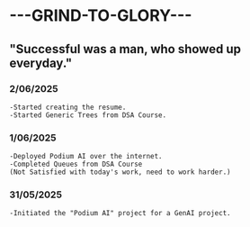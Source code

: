 # ---GRIND-TO-GLORY---
## "Successful was a man, who showed up everyday."

### 2/06/2025
    -Started creating the resume.
    -Started Generic Trees from DSA Course.

### 1/06/2025
    -Deployed Podium AI over the internet.
    -Completed Queues from DSA Course
    (Not Satisfied with today's work, need to work harder.)

### 31/05/2025
    -Initiated the "Podium AI" project for a GenAI project.